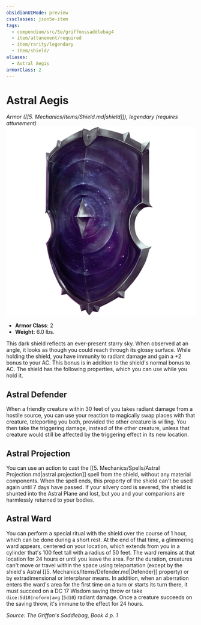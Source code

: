 ```yaml
---
obsidianUIMode: preview
cssclasses: json5e-item
tags:
  - compendium/src/5e/griffonssaddlebag4
  - item/attunement/required
  - item/rarity/legendary
  - item/shield/
aliases:
  - Astral Aegis
armorClass: 2
---
```

# Astral Aegis
*Armor ([[5. Mechanics/Items/Shield.md\|shield]]), legendary (requires attunement)*  
![](https://raw.githubusercontent.com/TheGiddyLimit/homebrew-img/main/img/GriffonsSaddlebag4/Items/Astral-Aegis.webp#right)  

- **Armor Class**: 2
- **Weight**: 6.0 lbs.

This dark shield reflects an ever-present starry sky. When observed at an angle, it looks as though you could reach through its glossy surface. While holding the shield, you have immunity to radiant damage and gain a +2 bonus to your AC. This bonus is in addition to the shield's normal bonus to AC. The shield has the following properties, which you can use while you hold it.

## Astral Defender

When a friendly creature within 30 feet of you takes radiant damage from a hostile source, you can use your reaction to magically swap places with that creature, teleporting you both, provided the other creature is willing. You then take the triggering damage, instead of the other creature, unless that creature would still be affected by the triggering effect in its new location.

## Astral Projection

You can use an action to cast the [[5. Mechanics/Spells/Astral Projection.md\|astral projection]] spell from the shield, without any material components. When the spell ends, this property of the shield can't be used again until 7 days have passed. If your silvery cord is severed, the shield is shunted into the Astral Plane and lost, but you and your companions are harmlessly returned to your bodies.

## Astral Ward

You can perform a special ritual with the shield over the course of 1 hour, which can be done during a short rest. At the end of that time, a glimmering ward appears, centered on your location, which extends from you in a cylinder that's 100 feet tall with a radius of 50 feet. The ward remains at that location for 24 hours or until you leave the area. For the duration, creatures can't move or travel within the space using teleportation (except by the shield's Astral [[5. Mechanics/Items/Defender.md\|Defender]] property) or by extradimensional or interplanar means. In addition, when an aberration enters the ward's area for the first time on a turn or starts its turn there, it must succeed on a DC 17 Wisdom saving throw or take `dice:5d10|noform|avg` (`5d10`) radiant damage. Once a creature succeeds on the saving throw, it's immune to the effect for 24 hours.

*Source: The Griffon's Saddlebag, Book 4 p. 1*
